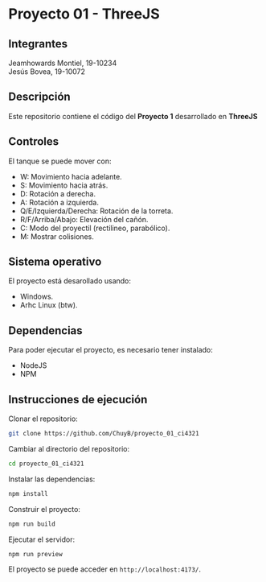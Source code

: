 # Proyecto 01 - ThreeJS
## Integrantes
Jeamhowards Montiel, 19-10234  
Jesús Bovea, 19-10072

## Descripción
Este repositorio contiene el código del **Proyecto 1** desarrollado en **ThreeJS**

## Controles
El tanque se puede mover con:
- W: Movimiento hacia adelante.
- S: Movimiento hacia atrás.
- D: Rotación a derecha.
- A: Rotación a izquierda.
- Q/E/Izquierda/Derecha: Rotación de la torreta.
- R/F/Arriba/Abajo: Elevación del cañón.
- C: Modo del proyectil (rectilineo, parabólico).
- M: Mostrar colisiones.

## Sistema operativo
El proyecto está desarollado usando:
- Windows.
- Arhc Linux (btw).

## Dependencias
Para poder ejecutar el proyecto, es necesario tener instalado:
- NodeJS
- NPM

## Instrucciones de ejecución
Clonar el repositorio:

```sh
git clone https://github.com/ChuyB/proyecto_01_ci4321
```

Cambiar al directorio del repositorio:

```sh
cd proyecto_01_ci4321
```

Instalar las dependencias:

```sh
npm install
```

Construir el proyecto:

```sh
npm run build
```

Ejecutar el servidor:

```sh
npm run preview
```

El proyecto se puede acceder en `http://localhost:4173/`.
